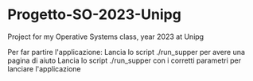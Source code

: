 # Progetto-SO-2023-Unipg
Project for my Operative Systems class, year 2023 at Unipg

Per far partire l'applicazione:
Lancia lo script ./run_supper per avere una pagina di aiuto
Lancia lo script ./run_supper con i corretti parametri per lanciare l'applicazione
